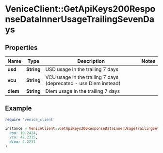 # VeniceClient::GetApiKeys200ResponseDataInnerUsageTrailingSevenDays

## Properties

| Name | Type | Description | Notes |
| ---- | ---- | ----------- | ----- |
| **usd** | **String** | USD usage in the trailing 7 days |  |
| **vcu** | **String** | VCU usage in the trailing 7 days (deprecated - use Diem instead) |  |
| **diem** | **String** | Diem usage in the trailing 7 days |  |

## Example

```ruby
require 'venice_client'

instance = VeniceClient::GetApiKeys200ResponseDataInnerUsageTrailingSevenDays.new(
  usd: 10.2424,
  vcu: 42.2315,
  diem: 4.2231
)
```

